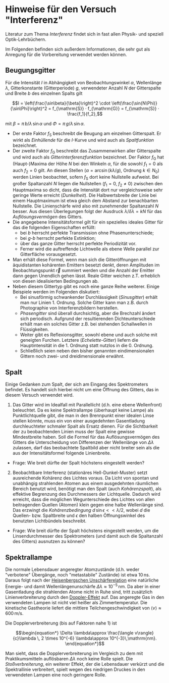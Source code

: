 # Hinweise für den Versuch "Interferenz"

Literatur zum Thema *Interferenz* findet sich in fast allen Physik- und speziell Optik-Lehrbüchern.

Im Folgenden befinden sich außerdem Informationen, die sehr gut als Anregung für die Vorbereitung verwendet werden können.

## Beugungsgitter

Für die Intensität $I$ in Abhängigkeit von Beobachtungswinkel $\alpha$, Wellenlänge $\lambda$, Gitterkonstante (Gitterperiode) $g$, verwendeter Anzahl $N$ der Gitterspalte und Breite $b$ des einzelnen Spalts
gilt

```math
I = \left(\frac{\sin\beta}{\beta}\right)^2 \cdot \left(\frac{\sin(N\Phi)}{\sin\Phi}\right)^2 = f_{\mathrm{S}} · f_{\mathrm{G}} = f_{\mathrm{S}} · \frac{f_1}{f_2},
```

mit $\beta = \pi\,b/\lambda\,\sin\alpha$ und $\Phi = \pi\,g/λ\,\sin\alpha$.

- Der erste Faktor $f_{\mathrm{S}}$ beschreibt die Beugung am einzelnen Gitterspalt. Er wirkt als *Einhüllende* für die $I$-Kurve und wird auch als *Spaltfunktion* bezeichnet.
- Der zweite Faktor $f_{\mathrm{G}}$ beschreibt das Zusammenwirken aller Gitterspalte und wird auch als *Gitterinterferenzfunktion* bezeichnet. Der Faktor $f_{\mathrm{G}}$ hat (Haupt-)Maxima der Höhe $N$ bei den Winkeln $\alpha$, für die sowohl $f_1=0$ als auch $f_2=0$ gilt. An diesen Stellen ($\alpha = \arcsin (kλ/g)$, Ordnung $k \in N_0$) werden Linien beobachtet, sofern $f_{\mathrm{S}}$ dort keine Nullstelle aufweist. Bei großer Spaltanzahl $N$ liegen die Nullstellen ($f_1 = 0$, $f_2 \neq 0$) zwischen den Hauptmaxima so dicht, dass die Intensität dort nur vergleichsweise sehr geringe Werte erreicht (*Dunkelheit*). Die Halbwertsbreite der Linie bei einem Hauptmaximum ist etwa gleich dem Abstand zur benachbarten Nullstelle. Die Linienschärfe wird also mit zunehmender Spaltanzahl $N$ besser. Aus diesen Überlegungen folgt der Ausdruck $\lambda/\delta\lambda = kN$ für das *Auflösungsvermögen* des Gitters.
- Die angegebene Intensitätsformel gilt für ein spezielles ideales Gitter für das die folgenden Eigenschaften erfüllt:
  - bei $b$ herrscht perfekte Transmission ohne Phasenunterschiede;
  - bei $g$-$b$ herrscht perfekte Extinktion;
  - über das ganze Gitter herrscht perfekte Periodizität vor.
  - Ferner wird die auftreffende Lichtwelle als ebene Welle parallel zur Gitterfläche vorausgesetzt.
- Man erhält diese Formel, wenn man sich die Gitteröffnungen mit äquidistanten kohärenten Emittern besetzt denkt, deren Amplituden im Beobachtungspunkt $\vec{r}$ summiert werden und die Anzahl der Emitter dann gegen Unendlich gehen lässt. Reale Gitter weichen z.T. erheblich von diesen idealisierten Bedingungen ab.
- Neben diesem Gittertyp gibt es noch eine ganze Reihe weiterer. Einige Beispiele werden im Folgenden diskutiert:
  - Bei sinusförmig schwankender Durchlässigkeit (*Sinusgitter*) erhält man nur Linien 1. Ordnung. Solche Gitter kann man z.B. durch Photographie von Interferenzbildern herstellen.
  - *Phasengitter* sind überall durchsichtig, aber die Brechzahl ändert sich periodisch. Aufgrund der resultierenden Dichteunterschiede erhält man ein solches Gitter z.B. bei
  stehenden Schallwellen in Flüssigkeiten.
  - Weiter gibt es Reflexionsgitter, sowohl ebene und auch solche mit geneigten Furchen. Letztere (*Echelette-Gitter*) liefern die Hauptintensität in die 1. Ordnung statt nutzlos in die 0. Ordnung.
  - Schließlich seien neben den bisher genannten eindimensionalen Gittern noch zwei- und dreidimensionale erwähnt.

## Spalt

Einige Gedanken zum Spalt, der sich am Eingang des Spektrometers befindet. Es handelt sich hierbei nicht um eine Öffnung des Gitters, das in diesem Versuch verwendet wird.

1. Das Gitter wird im Idealfall mit Parallellicht (d.h. eine ebene Wellenfront) beleuchtet. Da es keine Spektrallampe (überhaupt keine Lampe) als Punktlichtquelle gibt, die man in den Brennpunkt einer idealen Linse stellen könnte, muss ein von einer ausgedehnten Gasentladung durchleuchteter schmaler Spalt als Ersatz dienen. Für die Sichtbarkeit der zu beobachtenden Linien muss der Spalt eine gewisse Mindestbreite haben. Soll die Formel für das Auflösungsvermögen des Gitters die Unterscheidung von Differenzen der Wellenlänge von $\Delta\lambda$ zulassen, darf das beobachtete Spaltbild aber nicht breiter sein als die aus der Intensitätsformel folgende Linienbreite.

- Frage: Wie breit dürfte der Spalt höchstens eingestellt werden?

2. Beobachtbare Interferenz (stationäres Hell-Dunkel-Muster) setzt ausreichende Kohärenz des Lichtes voraus. Da Licht von spontan und unabhängig strahlenden Atomen aus einem ausgedehnten räumlichen Bereich benutzt wird, benötigt man den Spalt (auch *Kohärenzspalt*), als effektive Begrenzung des Durchmessers der Lichtquelle. Dadurch wird erreicht, dass die möglichen Wegunterschiede des Lichtes von allen beitragenden Quellen (Atomen) klein gegen eine halbe Wellenlänge sind. Das erzwingt die *Kohärenzbedingung* $d\,\sin\epsilon << \lambda/2$, wobei $d$ die Quellen- bzw. Spaltbreite und $\epsilon$ den halben Öffnungswinkel des benutzten Lichtbündels beschreibt.

- Frage: Wie breit dürfte der Spalt höchstens eingestellt werden, um die Linsendurchmesser des Spektrometers (und damit auch die Spaltanzahl des Gitters) ausnutzen zu können?

## Spektrallampe

Die normale Lebensdauer angeregter Atomzustände (d.h. weder "verbotene" Übergänge, noch "metastabile" Zustände) ist etwa $10\,\mathrm{ns}$. Daraus folgt nach der [Heisenbergschen Unschärferelation](https://de.wikipedia.org/wiki/Heisenbergsche_Unsch%C3%A4rferelation) eine natürliche Energie- und damit Wellenlängenunschärfe $\Delta\lambda\approx10^{-5}\,\mathrm{nm}$. Da aber in einer Gasentladung die strahlenden Atome nicht in Ruhe sind, tritt zusätzlich Linienverbreiterung durch den [Doppler-Effekt](https://de.wikipedia.org/wiki/Doppler-Effekt) auf. Das angeregte Gas in den verwendeten Lampen ist nicht viel heißer als Zimmertemperatur. Die kinetische Gastheorie liefert die mittlere Teilchengeschwindigkeit von $\langle v\rangle\approx600\,\mathrm{m/s}$.

Die Dopplerverbreiterung (bis auf Faktoren nahe 1) ist 

```math
\begin{equation*}
\Delta \lambda\approx \frac{\langle v\rangle}{c}\lambda \, 2 \times 10^{-6} \lambda\approx 10^{-3}\,\mathrm{nm}.
\end{equation*}
```

Man sieht, dass die Dopplerverbreiterung im Vergleich zu dem mit Praktikumsmitteln auflösbaren $\Delta\lambda$ noch keine Rolle spielt. Die *Stoßverbreiterung*, ein weiterer Effekt, der die Lebensdauer verkürzt und die Spektrallinie verbreitert, spielt wegen des niedrigen Druckes in den verwendeten Lampen eine noch geringere Rolle.

